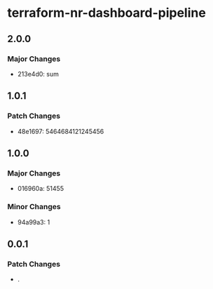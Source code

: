 # terraform-nr-dashboard-pipeline

## 2.0.0

### Major Changes

- 213e4d0: sum

## 1.0.1

### Patch Changes

- 48e1697: 5464684121245456

## 1.0.0

### Major Changes

- 016960a: 51455

### Minor Changes

- 94a99a3: 1

## 0.0.1

### Patch Changes

- .
